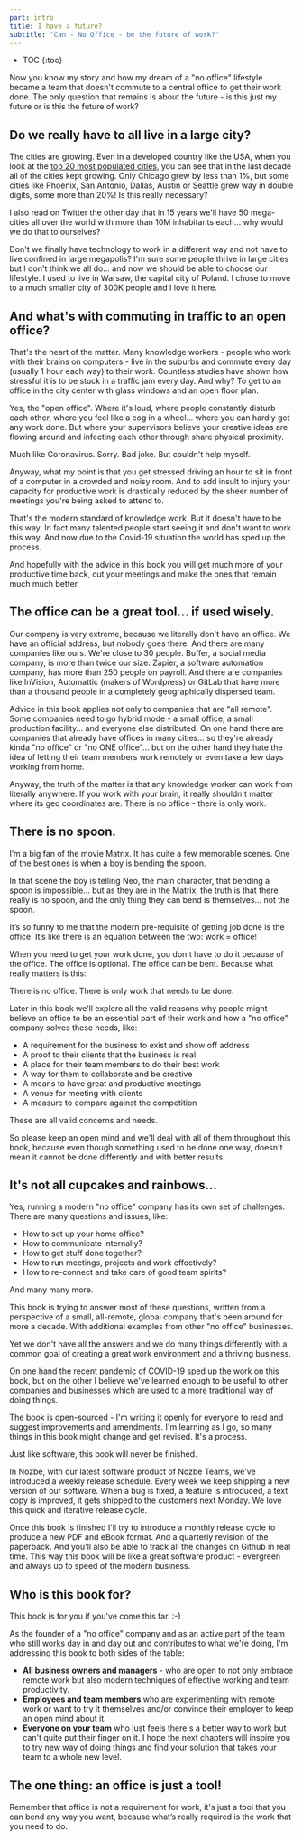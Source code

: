 ```yaml
---
part: intro
title: I have a future?
subtitle: "Can - No Office - be the future of work?"
---
```


* TOC
{:toc}

Now you know my story and how my dream of a "no office" lifestyle became a team that doesn't commute to a central office to get their work done. The only question that remains is about the future - is this just my future or is this the future of work?

## Do we really have to all live in a large city?

The cities are growing. Even in a developed country like the USA, when you look at the [top 20 most populated cities](https://en.wikipedia.org/wiki/List_of_United_States_cities_by_population), you can see that in the last decade all of the cities kept growing. Only Chicago grew by less than 1%, but some cities like Phoenix, San Antonio, Dallas, Austin or Seattle grew way in double digits, some more than 20%! Is this really necessary?

I also read on Twitter the other day that in 15 years we'll have 50 mega-cities all over the world with more than 10M inhabitants each... why would we do that to ourselves?

Don't we finally have technology to work in a different way and not have to live confined in large megapolis? I'm sure some people thrive in large cities but I don't think we all do... and now we should be able to choose our lifestyle. I used to live in Warsaw, the capital city of Poland. I chose to move to a much smaller city of 300K people and I love it here.

## And what's with commuting in traffic to an open office?

That's the heart of the matter. Many knowledge workers - people who work with their brains on computers - live in the suburbs and commute every day (usually 1 hour each way) to their work. Countless studies have shown how stressful it is to be stuck in a traffic jam every day. And why? To get to an office in the city center with glass windows and an open floor plan.

Yes, the "open office". Where it's loud, where people constantly disturb each other, where you feel like a cog in a wheel... where you can hardly get any work done. But where your supervisors believe your creative ideas are flowing around and infecting each other through share physical proximity.

Much like Coronavirus. Sorry. Bad joke. But couldn't help myself.

Anyway, what my point is that you get stressed driving an hour to sit in front of a computer in a crowded and noisy room. And to add insult to injury your capacity for productive work is drastically reduced by the sheer number of meetings you're being asked to attend to.

That's the modern standard of knowledge work. But it doesn't have to be this way. In fact many talented people start seeing it and don't want to work this way. And now due to the Covid-19 situation the world has sped up the process.

And hopefully with the advice in this book you will get much more of your productive time back, cut your meetings and make the ones that remain much much better.

## The office can be a great tool... if used wisely.

Our company is very extreme, because we literally don't have an office. We have an official address, but nobody goes there. And there are many companies like ours. We're close to 30 people. Buffer, a social media company, is more than twice our size. Zapier, a software automation company, has more than 250 people on payroll. And there are companies like InVision, Automattic (makers of Wordpress) or GitLab that have more than a thousand people in a completely geographically dispersed team.

Advice in this book applies not only to companies that are "all remote". Some companies need to go hybrid mode - a small office, a small production facility... and everyone else distributed. On one hand there are companies that already have offices in many cities... so they're already kinda "no office" or "no ONE office"... but on the other hand they hate the idea of letting their team members work remotely or even take a few days working from home.

Anyway, the truth of the matter is that any knowledge worker can work from literally anywhere. If you work with your brain, it really shouldn't matter where its geo coordinates are. There is no office - there is only work.

## There is no spoon.

I’m a big fan of the movie Matrix. It has quite a few memorable scenes. One of the best ones is when a boy is bending the spoon. 

In that scene the boy is telling Neo, the main character, that bending a spoon is impossible... but as they are in the Matrix, the truth is that there really is no spoon, and the only thing they can bend is themselves... not the spoon.

It’s so funny to me that the modern pre-requisite of getting job done is the office. It’s like there is an equation between the two: work = office!

When you need to get your work done, you don't have to do it because of the office. The office is optional. The office can be bent. Because what really matters is this:

There is no office. There is only work that needs to be done.

Later in this book we'll explore all the valid reasons why people might believe an office to be an essential part of their work and how a "no office" company solves these needs, like:

- A requirement for the business to exist and show off address
- A proof to their clients that the business is real
- A place for their team members to do their best work
- A way for them to collaborate and be creative
- A means to have great and productive meetings
- A venue for meeting with clients
- A measure to compare against the competition

These are all valid concerns and needs.

So please keep an open mind and we'll deal with all of them throughout this book, because even though something used to be done one way, doesn't mean it cannot be done differently and with better results.

## It's not all cupcakes and rainbows...

Yes, running a modern "no office" company has its own set of challenges. There are many questions and issues, like:

- How to set up your home office?
- How to communicate internally?
- How to get stuff done together?
- How to run meetings, projects and work effectively?
- How to re-connect and take care of good team spirits?

And many many more.

This book is trying to answer most of these questions, written from a perspective of a small, all-remote, global company that's been around for more a decade. With additional examples from other "no office" businesses.

Yet we don't have all the answers and we do many things differently with a common goal of creating a great work environment and a thriving business.

On one hand the recent pandemic of COVID-19 sped up the work on this book, but on the other I believe we've learned enough to be useful to other companies and businesses which are used to a more traditional way of doing things.

The book is open-sourced - I'm writing it openly for everyone to read and suggest improvements and amendments. I'm learning as I go, so many things in this book might change and get revised. It's a process.

Just like software, this book will never be finished.

In Nozbe, with our latest software product of Nozbe Teams, we've introduced a weekly release schedule. Every week we keep shipping a new version of our software. When a bug is fixed, a feature is introduced, a text copy is improved, it gets shipped to the customers next Monday. We love this quick and iterative release cycle.

Once this book is finished I'll try to introduce a monthly release cycle to produce a new PDF and eBook format. And a quarterly revision of the paperback. And you'll also be able to track all the changes on Github in real time. This way this book will be like a great software product - evergreen and always up to speed of the modern business.

## Who is this book for?

This book is for you if you've come this far. :-)

As the founder of a "no office" company and as an active part of the team who still works day in and day out and contributes to what we're doing, I'm addressing this book to both sides of the table:

- **All business owners and managers** - who are open to not only embrace remote work but also modern techniques of effective working and team productivity.
- **Employees and team members** who are experimenting with remote work or want to try it themselves and/or convince their employer to keep an open mind about it.
- **Everyone on your team** who just feels there's a better way to work but can't quite put their finger on it. I hope the next chapters will inspire you to try new way of doing things and find your solution that takes your team to a whole new level.

## The one thing: an office is just a tool!

Remember that office is not a requirement for work, it's just a tool that you can bend any way you want, because what’s really required is the work that you need to do.
